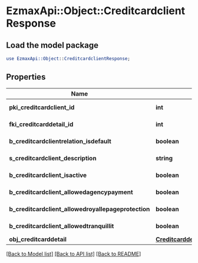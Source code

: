 # EzmaxApi::Object::CreditcardclientResponse

## Load the model package
```perl
use EzmaxApi::Object::CreditcardclientResponse;
```

## Properties
Name | Type | Description | Notes
------------ | ------------- | ------------- | -------------
**pki_creditcardclient_id** | **int** | The unique ID of the Creditcardclient | 
**fki_creditcarddetail_id** | **int** | The unique ID of the Creditcarddetail | 
**b_creditcardclientrelation_isdefault** | **boolean** | Whether if it&#39;s an relationisdefault | 
**s_creditcardclient_description** | **string** | The description of the Creditcardclient | 
**b_creditcardclient_isactive** | **boolean** | Whether the creditcardclient is active or not | 
**b_creditcardclient_allowedagencypayment** | **boolean** | Whether if it&#39;s an allowedagencypayment | 
**b_creditcardclient_allowedroyallepageprotection** | **boolean** | Whether if it&#39;s an allowedroyallepageprotection | 
**b_creditcardclient_allowedtranquillit** | **boolean** | Whether if it&#39;s an allowedtranquillit | 
**obj_creditcarddetail** | [**CreditcarddetailResponseCompound**](CreditcarddetailResponseCompound.md) |  | 

[[Back to Model list]](../README.md#documentation-for-models) [[Back to API list]](../README.md#documentation-for-api-endpoints) [[Back to README]](../README.md)



